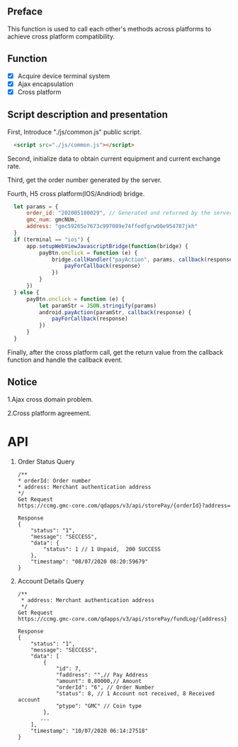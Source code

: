 ## Preface

This function is used to call each other's methods across platforms to achieve cross platform compatibility.

## Function

- [x] Acquire device terminal system
- [x] Ajax encapsulation
- [x] Cross platform

## Script description and presentation
  
  First, Introduce "./js/common.js" public script.
  ```html
    <script src="./js/common.js"></script>
  ```

  Second, initialize data to obtain current equipment and current exchange rate.

  Third, get the order number generated by the server.

  Fourth, H5 cross platform(IOS/Andriod) bridge.
  ```JavaScript
    let params = {
        order_id: "202005180029", // Generated and returned by the server
        gmc_num: gmcNUm,
        address: "gmc59265e7673c997089e74ffedfgrw00e954787jkh"
    }
    if (terminal == "ios") {
        app.setupWebViewJavascriptBridge(function(bridge) {
            payBtn.onclick = function (e) {
                bridge.callHandler("payAction", params, callback(response) {
                    payForCallback(response)
                })
            }
        })
    } else {
        payBtn.onclick = function (e) {
            let paramStr = JSON.stringify(params)
            android.payAction(paramStr, callback(response) {
                payForCallback(response)
            })
        }
    }
  ```

  Finally, after the cross platform call, get the return value from the callback function and handle the callback event.

## Notice

  1.Ajax cross domain problem.

  2.Cross platform agreement.
  

# API
  1. Order Status Query
     ```
     /**
     * orderId: Order number 
     * address: Merchant authentication address
     */
     Get Request
     https://ccmg.gmc-core.com/qdapps/v3/api/storePay/{orderId}?address=
     
     Response
     {
         "status": "1",
         "message": "SECCESS",
         "data": {
             "status": 1 // 1 Unpaid,  200 SUCCESS
         },
         "timestamp": "08/07/2020 08:20:59679"
     }
     ```
  2. Account Details Query
     ```
     /**
      * address: Merchant authentication address
      */
     Get Request
     https://ccmg.gmc-core.com/qdapps/v3/api/storePay/fundLog/{address}
     
     Response
     {
         "status": "1",
         "message": "SECCESS",
         "data": [
             {
                 "id": 7,
                 "faddress": "",// Pay Address
                 "amount": 0.80000,// Amount
                 "orderId": "6", // Order Number
                 "status": 8, // 1 Account not received, 8 Received account
                 "ptype": "GMC" // Coin type
             },
            ...
         ],
         "timestamp": "10/07/2020 06:14:27518"
     }
     ```